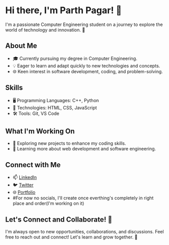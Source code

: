 # Hi there, I'm Parth Pagar! 👋

I'm a passionate Computer Engineering student on a journey to explore the world of technology and innovation. 🚀

## About Me

- 🎓 Currently pursuing my degree in Computer Engineering.
- 💡 Eager to learn and adapt quickly to new technologies and concepts.
- 🌐 Keen interest in software development, coding, and problem-solving.

## Skills

- 🖥️ Programming Languages: C++, Python
- 🚀 Technologies: HTML, CSS, JavaScript
- 🛠️ Tools: Git, VS Code

## What I'm Working On

- 🔭 Exploring new projects to enhance my coding skills.
- 🌱 Learning more about web development and software engineering.

## Connect with Me

- 📫 [LinkedIn]()
- 🐦 [Twitter]()
- 🌐 [Portfolio]()
- #For now no socials, I'll create once everthing's completely in right place and order(I'm working on it)

## Let's Connect and Collaborate! 🤝

I'm always open to new opportunities, collaborations, and discussions. Feel free to reach out and connect! Let's learn and grow together. 🌱

